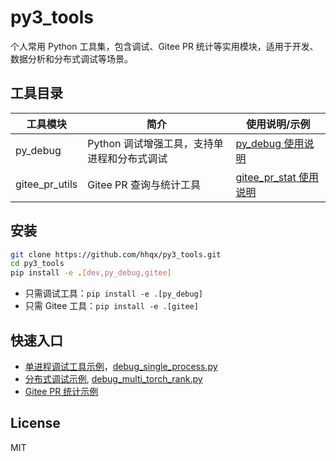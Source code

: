 # py3_tools

个人常用 Python 工具集，包含调试、Gitee PR 统计等实用模块，适用于开发、数据分析和分布式调试等场景。

## 工具目录

| 工具模块         | 简介                           | 使用说明/示例                      |
|------------------|-------------------------------|-------------------------------------|
| py_debug         | Python 调试增强工具，支持单进程和分布式调试 | [py_debug 使用说明](https://github.com/hhqx/py3_tools/tree/master/examples/py_debug/readme.md) |
| gitee_pr_utils   | Gitee PR 查询与统计工具        | [gitee_pr_stat 使用说明](https://github.com/hhqx/py3_tools/tree/master/examples/gitee/readme.md) |

## 安装

```bash
git clone https://github.com/hhqx/py3_tools.git
cd py3_tools
pip install -e .[dev,py_debug,gitee]
```

- 只需调试工具：`pip install -e .[py_debug]`
- 只需 Gitee 工具：`pip install -e .[gitee]`

## 快速入口

- [单进程调试工具示例](https://github.com/hhqx/py3_tools/tree/master/examples/py_debug/readme.md#单进程调试)，[debug_single_process.py](https://github.com/hhqx/py3_tools/tree/master/examples/py_debug/debug_single_process.py)
- [分布式调试示例](https://github.com/hhqx/py3_tools/tree/master/examples/py_debug/readme.md#分布式调试脚本), [debug_multi_torch_rank.py](https://github.com/hhqx/py3_tools/tree/master/examples/py_debug/debug_multi_torch_rank.py)
- [Gitee PR 统计示例](https://github.com/hhqx/py3_tools/tree/master/examples/gitee/readme.md)


## License

MIT